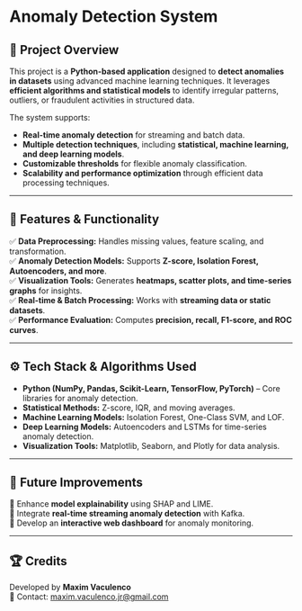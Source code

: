 # **Anomaly Detection System**

## 📌 **Project Overview**
This project is a **Python-based application** designed to **detect anomalies in datasets** using advanced machine learning techniques. It leverages **efficient algorithms and statistical models** to identify irregular patterns, outliers, or fraudulent activities in structured data.

The system supports:
- **Real-time anomaly detection** for streaming and batch data.
- **Multiple detection techniques**, including **statistical, machine learning, and deep learning models**.
- **Customizable thresholds** for flexible anomaly classification.
- **Scalability and performance optimization** through efficient data processing techniques.

---

## 📂 **Features & Functionality**
✅ **Data Preprocessing:** Handles missing values, feature scaling, and transformation.  
✅ **Anomaly Detection Models:** Supports **Z-score, Isolation Forest, Autoencoders, and more**.  
✅ **Visualization Tools:** Generates **heatmaps, scatter plots, and time-series graphs** for insights.  
✅ **Real-time & Batch Processing:** Works with **streaming data or static datasets**.  
✅ **Performance Evaluation:** Computes **precision, recall, F1-score, and ROC curves**.  

---

## ⚙️ **Tech Stack & Algorithms Used**
- **Python (NumPy, Pandas, Scikit-Learn, TensorFlow, PyTorch)** – Core libraries for anomaly detection.
- **Statistical Methods:** Z-score, IQR, and moving averages.
- **Machine Learning Models:** Isolation Forest, One-Class SVM, and LOF.
- **Deep Learning Models:** Autoencoders and LSTMs for time-series anomaly detection.
- **Visualization Tools:** Matplotlib, Seaborn, and Plotly for data analysis.

---

## 🚀 **Future Improvements**
🔹 Enhance **model explainability** using SHAP and LIME.  
🔹 Integrate **real-time streaming anomaly detection** with Kafka.  
🔹 Develop an **interactive web dashboard** for anomaly monitoring.  

---

## 🏆 **Credits**
Developed by **Maxim Vaculenco**  
📧 Contact: maxim.vaculenco.jr@gmail.com

